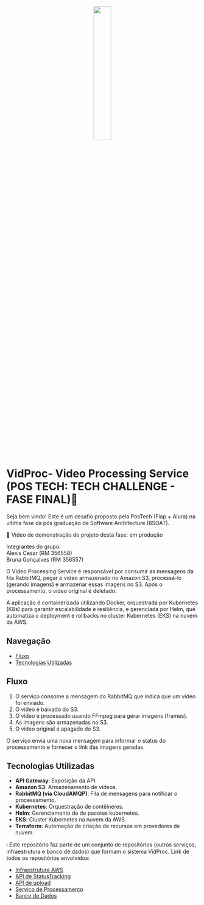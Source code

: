 <div align="center">
<img src="https://github.com/user-attachments/assets/208a0ebb-ca7c-4b0b-9f68-0b35050a9880" width="30%" />
</div>

# VidProc- Video Processing Service (POS TECH: TECH CHALLENGE - FASE FINAL)🚀

Seja bem vindo! Este é um desafio proposto pela PósTech (Fiap + Alura) na ultima fase da pós graduação de Software Architecture (8SOAT).

📼 Vídeo de demonstração do projeto desta fase: em produção

Integrantes do grupo:<br>
Alexis Cesar (RM 356558)<br>
Bruna Gonçalves (RM 356557)

O Video Processing Service é responsável por consumir as mensagens da fila RabbitMQ, pegar o vídeo armazenado no Amazon S3, processá-lo (gerando imagens) e armazenar essas imagens no S3. Após o processamento, o vídeo original é deletado.

A aplicação é containerizada utilizando Docker, orquestrada por Kubernetes (K8s) para garantir escalabilidade e resiliência, e gerenciada por Helm, que automatiza o deployment e rollbacks no cluster Kubernetes (EKS) na nuvem da AWS.

## Navegação
- [Fluxo](#fluxo)
- [Tecnologias Utilizadas](#tecnologias-utilizadas)

## Fluxo
 
1. O serviço consome a mensagem do RabbitMQ que indica que um vídeo foi enviado.
2. O vídeo é baixado do S3.
3. O vídeo é processado usando FFmpeg para gerar imagens (frames).
4. As imagens são armazenadas no S3.
5. O vídeo original é apagado do S3.

O serviço envia uma nova mensagem para informar o status do processamento e fornecer o link das imagens geradas.
## Tecnologias Utilizadas
 
- **API Gateway**: Exposição da API.
- **Amazon S3**: Armazenamento de vídeos.
- **RabbitMQ (via CloudAMQP)**: Fila de mensagens para notificar o processamento.
- **Kubernetes**: Orquestração de contêineres.
- **Helm**: Gerenciamento de de pacotes kubernetes.
- **EKS**: Cluster Kubernetes na nuvem da AWS.
- **Terraform**: Automação de criação de recursos em provedores de nuvem.

ℹ️ Este repositório faz parte de um conjunto de repositórios (outros serviços, infraestrutura e banco de dados) que formam o sistema VidProc. Link de todos os repositórios envolvidos:
- [Infraestrutura AWS](https://github.com/BrunaPisera/postech-tc-infra)
- [API de StatusTracking](https://github.com/BrunaPisera/postech-tc-status-tracking-api)
- [API de upload](https://github.com/BrunaPisera/postech-tc-upload)
- [Serviço de Processamento](https://github.com/BrunaPisera/postech-tc-process-service)
- [Banco de Dados](https://github.com/BrunaPisera/postech-tc-db)
